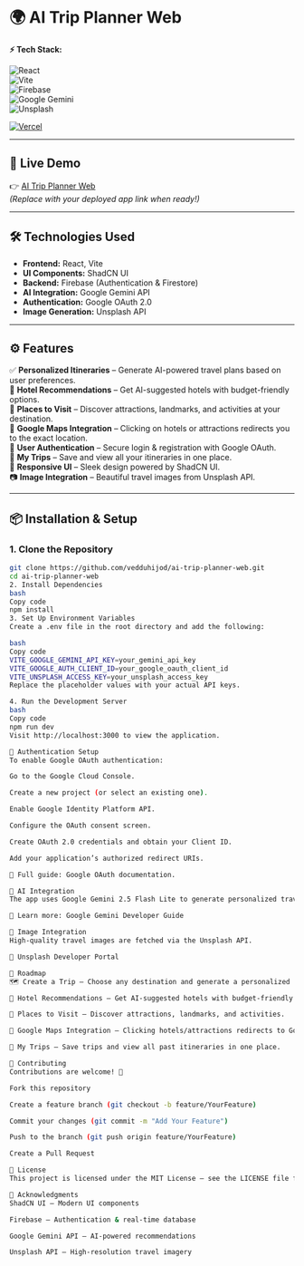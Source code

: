 # 🌍 AI Trip Planner Web  

**⚡ Tech Stack:**  

![React](https://img.shields.io/badge/React-20232A?style=for-the-badge&logo=react&logoColor=61DAFB)  
![Vite](https://img.shields.io/badge/Vite-646CFF?style=for-the-badge&logo=vite&logoColor=white)  
![Firebase](https://img.shields.io/badge/Firebase-FFCA28?style=for-the-badge&logo=firebase&logoColor=black)  
![Google Gemini](https://img.shields.io/badge/Google%20Gemini-AI-blue?style=for-the-badge&logo=google)  
![Unsplash](https://img.shields.io/badge/Unsplash-000000?style=for-the-badge&logo=unsplash&logoColor=white)  

[![Vercel](https://img.shields.io/badge/Deploy%20on-Vercel-black?style=for-the-badge&logo=vercel)](https://vercel.com/)  

---

## 🚀 Live Demo  

👉 [AI Trip Planner Web](https://ai-trip-planner-web-inky.vercel.app/create-trip)  
*(Replace with your deployed app link when ready!)*  

---

## 🛠️ Technologies Used  

- **Frontend:** React, Vite  
- **UI Components:** ShadCN UI  
- **Backend:** Firebase (Authentication & Firestore)  
- **AI Integration:** Google Gemini API  
- **Authentication:** Google OAuth 2.0  
- **Image Generation:** Unsplash API  

---

## ⚙️ Features  

✅ **Personalized Itineraries** – Generate AI-powered travel plans based on user preferences.  
🏨 **Hotel Recommendations** – Get AI-suggested hotels with budget-friendly options.  
🎡 **Places to Visit** – Discover attractions, landmarks, and activities at your destination.  
🔗 **Google Maps Integration** – Clicking on hotels or attractions redirects you to the exact location.  
🔐 **User Authentication** – Secure login & registration with Google OAuth.  
💾 **My Trips** – Save and view all your itineraries in one place.  
📱 **Responsive UI** – Sleek design powered by ShadCN UI.  
📷 **Image Integration** – Beautiful travel images from Unsplash API.  

---

## 📦 Installation & Setup  

### 1. Clone the Repository  
```bash
git clone https://github.com/vedduhijod/ai-trip-planner-web.git
cd ai-trip-planner-web
2. Install Dependencies
bash
Copy code
npm install
3. Set Up Environment Variables
Create a .env file in the root directory and add the following:

bash
Copy code
VITE_GOOGLE_GEMINI_API_KEY=your_gemini_api_key
VITE_GOOGLE_AUTH_CLIENT_ID=your_google_oauth_client_id
VITE_UNSPLASH_ACCESS_KEY=your_unsplash_access_key
Replace the placeholder values with your actual API keys.

4. Run the Development Server
bash
Copy code
npm run dev
Visit http://localhost:3000 to view the application.

🔐 Authentication Setup
To enable Google OAuth authentication:

Go to the Google Cloud Console.

Create a new project (or select an existing one).

Enable Google Identity Platform API.

Configure the OAuth consent screen.

Create OAuth 2.0 credentials and obtain your Client ID.

Add your application’s authorized redirect URIs.

📖 Full guide: Google OAuth documentation.

🧠 AI Integration
The app uses Google Gemini 2.5 Flash Lite to generate personalized travel itineraries.

🔗 Learn more: Google Gemini Developer Guide

📸 Image Integration
High-quality travel images are fetched via the Unsplash API.

🔗 Unsplash Developer Portal

🚧 Roadmap
🗺️ Create a Trip – Choose any destination and generate a personalized itinerary.

🏨 Hotel Recommendations – Get AI-suggested hotels with budget-friendly options.

🎡 Places to Visit – Discover attractions, landmarks, and activities.

🔗 Google Maps Integration – Clicking hotels/attractions redirects to Google Maps.

💾 My Trips – Save trips and view all past itineraries in one place.

🤝 Contributing
Contributions are welcome! 🎉

Fork this repository

Create a feature branch (git checkout -b feature/YourFeature)

Commit your changes (git commit -m "Add Your Feature")

Push to the branch (git push origin feature/YourFeature)

Create a Pull Request

📄 License
This project is licensed under the MIT License – see the LICENSE file for details.

📣 Acknowledgments
ShadCN UI – Modern UI components

Firebase – Authentication & real-time database

Google Gemini API – AI-powered recommendations

Unsplash API – High-resolution travel imagery

